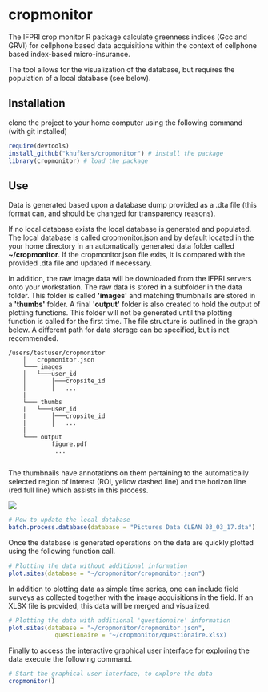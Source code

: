 # cropmonitor

The IFPRI crop monitor R package calculate greenness indices (Gcc and GRVI) for cellphone based data acquisitions within the context of cellphone based index-based micro-insurance.

The tool allows for the visualization of the database, but requires the population of a local database (see below).


## Installation

clone the project to your home computer using the following command (with git installed)

```R
require(devtools)
install_github("khufkens/cropmonitor") # install the package
library(cropmonitor) # load the package
```

## Use

Data is generated based upon a database dump provided as a .dta file (this format can, and should be changed for transparency reasons).

If no local database exists the local database is generated and populated. The local database is called cropmonitor.json and by default located in the your home directory in an automatically generated data folder called **~/cropmonitor**. If the cropmonitor.json file exits, it is compared with the provided .dta file and updated if necessary.

In addition, the raw image data will be downloaded from the IFPRI servers onto your workstation. The raw data is stored in a subfolder in the data folder. This folder is called **'images'** and matching thumbnails are stored in a **'thumbs'** folder. A final **'output'** folder is also created to hold the output of plotting functions. This folder will not be generated until the plotting function is called for the first time. The file structure is outlined in the graph below. A different path for data storage can be specified, but is not recommended.

```
/users/testuser/cropmonitor
	│   cropmonitor.json
	└─── images
	│   └───user_id
	│       │───cropsite_id
	│       │   ...
	|
	└─── thumbs
	|   └───user_id
	|       │───cropsite_id
	|       │   ...
	|
	└─── output
 		    figure.pdf
			 ...
	
```

The thumbnails have annotations on them pertaining to the automatically selected region of interest (ROI, yellow dashed line) and the horizon line (red full line) which assists in this process.

![](https://github.com/khufkens/cropmonitor/blob/master/inst/data/thumb.jpg?raw=true)

```R
# How to update the local database
batch.process.database(database = "Pictures Data CLEAN 03_03_17.dta")

```

Once the database is generated operations on the data are quickly plotted using the following function call.

```R
# Plotting the data without additional information
plot.sites(database = "~/cropmonitor/cropmonitor.json")
```

In addition to plotting data as simple time series, one can include field surveys as collected together with the image acquisitions in the field. If an XLSX file is provided, this data will be merged and visualized.

```R
# Plotting the data with additional 'questionaire' information
plot.sites(database = "~/cropmonitor/cropmonitor.json",
			 questionaire = "~/cropmonitor/questionaire.xlsx)
```

Finally to access the interactive graphical user interface for exploring the data execute the following command.

```R
# Start the graphical user interface, to explore the data
cropmonitor()
```